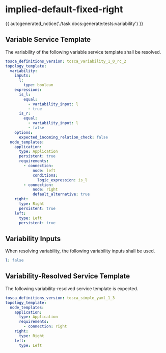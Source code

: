 # implied-default-fixed-right

{{ autogenerated_notice('./task docs:generate:tests:variability') }}


## Variable Service Template

The variability of the following variable service template shall be resolved.

```yaml linenums="1"
tosca_definitions_version: tosca_variability_1_0_rc_2
topology_template:
  variability:
    inputs:
      l:
        type: boolean
    expressions:
      is_l:
        equal:
          - variability_input: l
          - true
      is_r:
        equal:
          - variability_input: l
          - false
    options:
      expected_incoming_relation_check: false
  node_templates:
    application:
      type: Application
      persistent: true
      requirements:
        - connection:
            node: left
            conditions:
              logic_expression: is_l
        - connection:
            node: right
            default_alternative: true
    right:
      type: Right
      persistent: true
    left:
      type: Left
      persistent: true
```

## Variability Inputs

When resolving variability, the following variability inputs shall be used.

```yaml linenums="1"
l: false
```



## Variability-Resolved Service Template

The following variability-resolved service template is expected.

```yaml linenums="1"
tosca_definitions_version: tosca_simple_yaml_1_3
topology_template:
  node_templates:
    application:
      type: Application
      requirements:
        - connection: right
    right:
      type: Right
    left:
      type: Left
```


